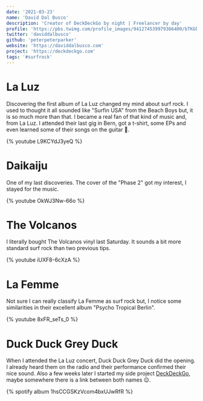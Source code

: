 ```yaml
---
date: '2021-03-23'
name: 'David Dal Busco'
description: 'Creator of DeckDeckGo by night | Freelancer by day'
profile: 'https://pbs.twimg.com/profile_images/941274539979366400/bTKGkd-O_400x400.jpg'
twitter: 'daviddalbusco'
github: 'peterpeterparker'
website: 'https://daviddalbusco.com'
project: 'https://deckdeckgo.com'
tags: '#surfrock'
---
```


# La Luz

Discovering the first album of La Luz changed my mind about surf rock. I used to thought it all sounded like "Surfin USA" from the Beach Boys but, it is so much more than that. I became a real fan of that kind of music and, from La Luz. I attended their last gig in Bern, got a t-shirt, some EPs and even learned some of their songs on the guitar 🎸. 

{% youtube L9KCYdJ3yeQ %}

# Daikaiju

One of my last discoveries. The cover of the "Phase 2" got my interest, I stayed for the music.

{% youtube OkWJ3Nw-66o %}

# The Volcanos

I literally bought The Volcanos vinyl last Saturday. It sounds a bit more standard surf rock than two previous tips.

{% youtube iUXF8-6cXzA %}

# La Femme

Not sure I can really classify La Femme as surf rock but, I notice some similarities in their excellent album "Psycho Tropical Berlin".

{% youtube 8xFR_seTs_0 %}

# Duck Duck Grey Duck

When I attended the La Luz concert, Duck Duck Grey Duck did the opening. I already heard them on the radio and their performance confirmed their nice sound. Also a few weeks later I started my side project [DeckDeckGo](https://deckdeckgo.com), maybe somewhere there is a link between both names 😉.

{% spotify album 1hsCCGSKzVcom4bxUJwRfR %}

